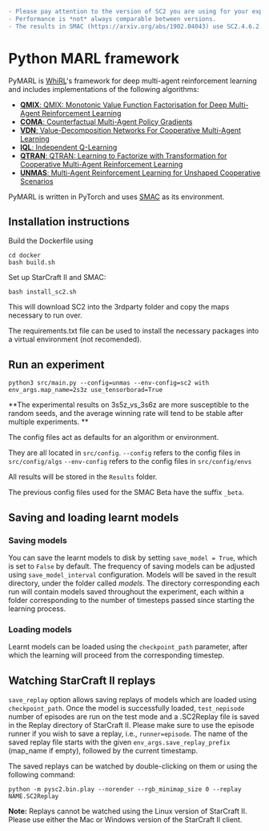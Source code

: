```diff
- Please pay attention to the version of SC2 you are using for your experiments. 
- Performance is *not* always comparable between versions. 
- The results in SMAC (https://arxiv.org/abs/1902.04043) use SC2.4.6.2.69232 not SC2.4.10.
```

# Python MARL framework

PyMARL is [WhiRL](http://whirl.cs.ox.ac.uk)'s framework for deep multi-agent reinforcement learning and includes implementations of the following algorithms:
- [**QMIX**: QMIX: Monotonic Value Function Factorisation for Deep Multi-Agent Reinforcement Learning](https://arxiv.org/abs/1803.11485)
- [**COMA**: Counterfactual Multi-Agent Policy Gradients](https://arxiv.org/abs/1705.08926)
- [**VDN**: Value-Decomposition Networks For Cooperative Multi-Agent Learning](https://arxiv.org/abs/1706.05296) 
- [**IQL**: Independent Q-Learning](https://arxiv.org/abs/1511.08779)
- [**QTRAN**: QTRAN: Learning to Factorize with Transformation for Cooperative Multi-Agent Reinforcement Learning](https://arxiv.org/abs/1905.05408)
- [**UNMAS**: Multi-Agent Reinforcement Learning for Unshaped Cooperative Scenarios](https://ieeexplore.ieee.org/document/9525046)

PyMARL is written in PyTorch and uses [SMAC](https://github.com/oxwhirl/smac) as its environment.

## Installation instructions

Build the Dockerfile using 
```shell
cd docker
bash build.sh
```

Set up StarCraft II and SMAC:
```shell
bash install_sc2.sh
```

This will download SC2 into the 3rdparty folder and copy the maps necessary to run over.

The requirements.txt file can be used to install the necessary packages into a virtual environment (not recomended).

## Run an experiment 

```shell
python3 src/main.py --config=unmas --env-config=sc2 with env_args.map_name=2s3z use_tensorborad=True
```

**The experimental results on 3s5z_vs_3s6z are more susceptible to the random seeds, and the average winning rate will tend to be stable after multiple experiments. **

The config files act as defaults for an algorithm or environment. 

They are all located in `src/config`.
`--config` refers to the config files in `src/config/algs`
`--env-config` refers to the config files in `src/config/envs`

All results will be stored in the `Results` folder.

The previous config files used for the SMAC Beta have the suffix `_beta`.

## Saving and loading learnt models

### Saving models

You can save the learnt models to disk by setting `save_model = True`, which is set to `False` by default. The frequency of saving models can be adjusted using `save_model_interval` configuration. Models will be saved in the result directory, under the folder called *models*. The directory corresponding each run will contain models saved throughout the experiment, each within a folder corresponding to the number of timesteps passed since starting the learning process.

### Loading models

Learnt models can be loaded using the `checkpoint_path` parameter, after which the learning will proceed from the corresponding timestep. 

## Watching StarCraft II replays

`save_replay` option allows saving replays of models which are loaded using `checkpoint_path`. Once the model is successfully loaded, `test_nepisode` number of episodes are run on the test mode and a .SC2Replay file is saved in the Replay directory of StarCraft II. Please make sure to use the episode runner if you wish to save a replay, i.e., `runner=episode`. The name of the saved replay file starts with the given `env_args.save_replay_prefix` (map_name if empty), followed by the current timestamp. 

The saved replays can be watched by double-clicking on them or using the following command:

```shell
python -m pysc2.bin.play --norender --rgb_minimap_size 0 --replay NAME.SC2Replay
```

**Note:** Replays cannot be watched using the Linux version of StarCraft II. Please use either the Mac or Windows version of the StarCraft II client.
